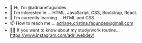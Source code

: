 - 👋 Hi, I’m @adrianefagundes
- 👀 I’m interested in ... HTML, JavaScript, CSS, Bootstrap, React.
- :brain: I’m currently learning ... HTML and CSS.
- 📫 How to reach me ... adriane.cristina.fagundes@gmail.com
- :woman_technologist: If you want to know about my study/work routine... https://www.instagram.com/adri.webdev/

<!---
adrianefagundes/adrianefagundes is a ✨ special ✨ repository because its `README.md` (this file) appears on your GitHub profile.
You can click the Preview link to take a look at your changes.
--->
